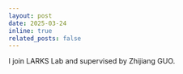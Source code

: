 ```yaml
---
layout: post
date: 2025-03-24
inline: true
related_posts: false
---
```


I join LARKS Lab and supervised by Zhijiang GUO.

